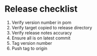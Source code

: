 # Release checklist
1. Verify version number in pom
2. Verify target copied to release directory
3. Verify release notes accuracy
4. Ensure all is on latest commit
4. Tag version number
5. Push tag to origin